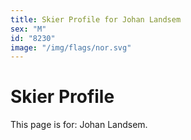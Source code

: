 ```yaml
---
title: Skier Profile for Johan Landsem
sex: "M"
id: "8230"
image: "/img/flags/nor.svg" 
---
```


# Skier Profile

This page is for: Johan Landsem.
    